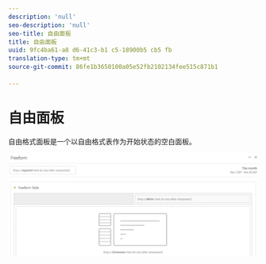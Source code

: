 ```yaml
---
description: 'null'
seo-description: 'null'
seo-title: 自由面板
title: 自由面板
uuid: 9fc4ba61-a8 d6-41c3-b1 c5-18900b5 cb5 fb
translation-type: tm+mt
source-git-commit: 86fe1b3650100a05e52fb2102134fee515c871b1

---
```



# 自由面板

自由格式面板是一个以自由格式表作为开始状态的空白面板。

![](assets/freeform-panel.png)

